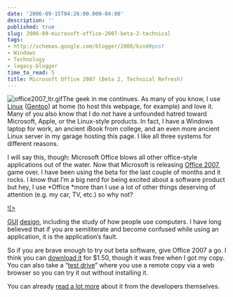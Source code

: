 ```yaml
---
date: '2006-09-15T04:26:00.000-04:00'
description: ''
published: true
slug: 2006-09-microsoft-office-2007-beta-2-technical
tags:
- http://schemas.google.com/blogger/2008/kind#post
- Windows
- Technology
- legacy-blogger
time_to_read: 5
title: Microsoft Office 2007 (Beta 2, Technical Refresh)
---
```


![office2007_ltr.gif](office2007_ltr.gif)The geek in me continues. As many of you know, I use <a href="http://en.wikipedia.org/wiki/Linux">Linux</a> (<a href="http://www.gentoo.org/">Gentoo</a>) at home (to host this webpage, for example) and love it. Many of you also know that I do *not* have a unfounded hatred toward Microsoft, Apple, or the Linux-style products. In fact, I have a Windows laptop for work, an ancient iBook from college, and an even more ancient Linux server in my garage hosting this page. I like all three systems for different reasons.

I will say this, though: Microsoft Office blows all other office-style applications out of the water. Now that Microsoft is releasing <a href="http://www.microsoft.com/office/preview/default.mspx">Office 2007</a>, game over. I have been using the beta for the last couple of months and it rocks. I know that I’m a big nerd for being excited about a software product but hey, I use *Office *more than I use a lot of other things deserving of attention (e.g. my car, TV, etc.) so why not?

<a class="imagelink" href="http://www.wassupy.com/wp-content/uploads/2006/09/Office2007InUse.png" title="Office 2007 on my machine">![>

GUI</a> <a href="http://www.iie.org.mx/Monitor/v01n03/ar_ihc2.htm">design</a>, including the study of how people use computers. I have long believed that if you are semiliterate and become confused while using an application, it is the application’s fault.

So if you are brave enough to try out beta software, give Office 2007 a go. I think you can <a href="http://www.microsoft.com/office/preview/beta/overview.mspx">download it</a> for $1.50, though it was free when I got my copy. You can also take a “<a href="http://www.microsoft.com/office/preview/beta/testdrive.mspx">test drive</a>” where you use a remote copy via a web browser so you can try it out without installing it.

You can already <a href="http://blogs.msdn.com/jensenh/">read a lot more</a> about it from the developers themselves.